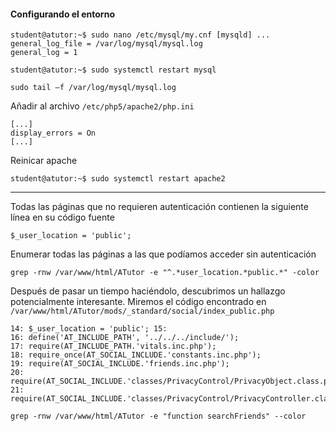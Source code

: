 #### Configurando el entorno
```
student@atutor:~$ sudo nano /etc/mysql/my.cnf [mysqld] ... 
general_log_file = /var/log/mysql/mysql.log 
general_log = 1

student@atutor:~$ sudo systemctl restart mysql

sudo tail –f /var/log/mysql/mysql.log
```

Añadir al archivo ```/etc/php5/apache2/php.ini```
```
[...]
display_errors = On 
[...]
```

Reinicar apache
```
student@atutor:~$ sudo systemctl restart apache2
```

----

Todas las páginas que no requieren autenticación contienen la siguiente línea en su código fuente  
```
$_user_location = 'public'; 
```

Enumerar todas las páginas a las que podíamos acceder sin autenticación  
```
grep -rnw /var/www/html/ATutor -e "^.*user_location.*public.*" -color
```

Después de pasar un tiempo haciéndolo, descubrimos un hallazgo potencialmente interesante. Miremos el código encontrado en ```/var/www/html/ATutor/mods/_standard/social/index_public.php``` 
```
14: $_user_location = 'public'; 15: 
16: define('AT_INCLUDE_PATH', '../../../include/'); 
17: require(AT_INCLUDE_PATH.'vitals.inc.php'); 
18: require_once(AT_SOCIAL_INCLUDE.'constants.inc.php'); 
19: require(AT_SOCIAL_INCLUDE.'friends.inc.php'); 
20: require(AT_SOCIAL_INCLUDE.'classes/PrivacyControl/PrivacyObject.class.php'); 
21: require(AT_SOCIAL_INCLUDE.'classes/PrivacyControl/PrivacyController.class.php'); 
```

 ```
 grep -rnw /var/www/html/ATutor -e "function searchFriends" --color
 ```





